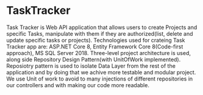 # TaskTracker
Task Tracker is Web API application that allows users to create Projects and specific Tasks, manipulate with them if they are authorized(list, delete and update specific tasks or projects).
Technologies used for crateing Task Tracker app are: ASP.NET Core 8, Entity Framework Core 8(Code-first approach), MS SQL Server 2018.
Three-level project architecture is used, along side Repository Design Pattern(with UnitOfWork implemented).
Reposiotry pattern is used to isolate Data Layer from the rest of the application and by doing that we achive more testable and modular project. We use Unit of work to avoid to many injections of different repositories in our controllers and with making our code more readable.
